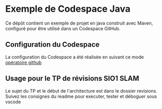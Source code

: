 # Exemple de Codespace Java

Ce dépôt contient un exemple de projet en java construit avec Maven, configuré pour être utilisé dans un Codespace GitHub.

## Configuration du Codespace
La configuration du Codespace a été réalisée en suivant ce mode [opératoire github](
https://docs.github.com/fr/codespaces/setting-up-your-project-for-codespaces/adding-a-dev-container-configuration/setting-up-your-java-project-for-codespaces)


## Usage pour le TP de révisions SIO1 SLAM
Le sujet du TP et le début de l'architecture est dans le dossier revisions. Suivez les consignes du readme pour executer, tester et déboguer sous vscode
